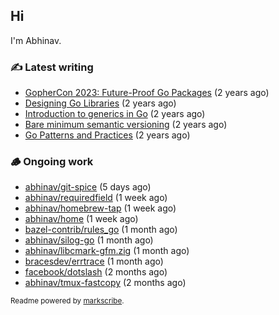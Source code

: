 ## Hi

I'm Abhinav.

### ✍️ Latest writing


- [GopherCon 2023: Future-Proof Go Packages](https://abhinavg.net/2023/09/27/future-proof-packages/) (2 years ago)
- [Designing Go Libraries](https://abhinavg.net/2022/12/06/designing-go-libraries/) (2 years ago)
- [Introduction to generics in Go](https://abhinavg.net/2022/11/23/generics-intro/) (2 years ago)
- [Bare minimum semantic versioning](https://abhinavg.net/2022/11/07/semver/) (2 years ago)
- [Go Patterns and Practices](https://abhinavg.net/2022/09/19/go-patterns-and-practices-talk/) (2 years ago)

### 🪵 Ongoing work


- [abhinav/git-spice](https://github.com/abhinav/git-spice) (5 days ago)
- [abhinav/requiredfield](https://github.com/abhinav/requiredfield) (1 week ago)
- [abhinav/homebrew-tap](https://github.com/abhinav/homebrew-tap) (1 week ago)
- [abhinav/home](https://github.com/abhinav/home) (1 week ago)
- [bazel-contrib/rules_go](https://github.com/bazel-contrib/rules_go) (1 month ago)
- [abhinav/silog-go](https://github.com/abhinav/silog-go) (1 month ago)
- [abhinav/libcmark-gfm.zig](https://github.com/abhinav/libcmark-gfm.zig) (1 month ago)
- [bracesdev/errtrace](https://github.com/bracesdev/errtrace) (1 month ago)
- [facebook/dotslash](https://github.com/facebook/dotslash) (2 months ago)
- [abhinav/tmux-fastcopy](https://github.com/abhinav/tmux-fastcopy) (2 months ago)

<sub>Readme powered by [markscribe](https://github.com/muesli/markscribe).</sub>
